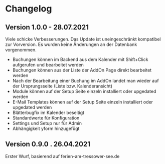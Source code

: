 Changelog
=========

Version 1.0.0 - 28.07.2021
--------------------------

Viele schicke Verbesserungen. Das Update ist uneingeschränkt kompatibel zur Vorversion. Es wurden keine Änderungen an der Datenbank vorgenommen.

* Buchungen können im Backend aus dem Kalender mit Shift+Click aufgerufen und bearbeitet werden
* Buchungen können aus der Liste der AddOn Page direkt bearbeitet werden
* Nach der Bearbeitung einer Buchung im AddOn landet man wieder auf der Ursprungsseite (Liste bzw. Kalenderansicht)
* Module können auf der Setup Seite einzeln installiert oder upgedated werden
* E-Mail Templates können auf der Setup Seite einzeln installiert oder upgedated werden
* Blätterbugfix im Kalender beseitigt
* Standardwerte für Konfiguration
* Settings und Setup nur für Admin
* Abhängigkeit yform hinzugefügt


Version 0.9.0 . 26.04.2021
--------------------------

Erster Wurf, basierend auf ferien-am-tressower-see.de

